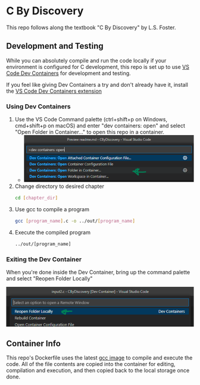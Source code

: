 # C By Discovery
This repo follows along the textbook "C By Discovery" by L.S. Foster.

## Development and Testing
While you can absolutely compile and run the code locally if your environment is configured for C development, this repo is set up to use [VS Code Dev Containers](https://code.visualstudio.com/docs/devcontainers/containers) for development and testing.

If you feel like giving Dev Containers a try and don't already have it, install the [VS Code Dev Containers extension](https://marketplace.visualstudio.com/items?itemName=ms-vscode-remote.remote-containers)

### Using Dev Containers
1. Use the VS Code Command palette (ctrl+shift+p on Windows, cmd+shift+p on macOS) and enter "dev containers: open" and select "Open Folder in Container..." to open this repo in a container.
    - ![Command Palette](./images/command-palette.png)
2. Change directory to desired chapter
    ```bash
    cd [chapter_dir]
    ```
3. Use gcc to compile a program
    ```bash
    gcc [program_name].c -o ../out/[program_name]
    ```
4. Execute the compiled program
    ```bash
    ../out/[program_name]
    ```

### Exiting the Dev Container
When you're done inside the Dev Container, bring up the command palette and select "Reopen Folder Locally"

![Reopen Locally](./images/DevContainerReopenLocally.png)

## Container Info
This repo's Dockerfile uses the latest [gcc image](https://hub.docker.com/_/gcc/) to compile and execute the code. All of the file contents are copied into the container for editing, compilation and execution, and then copied back to the local storage once done.
